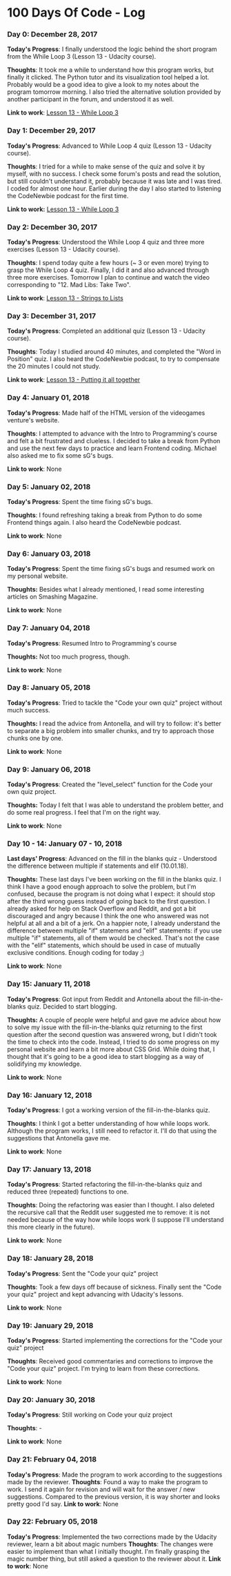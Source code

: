 # 100 Days Of Code - Log

### Day 0: December 28, 2017

**Today's Progress**: I finally understood the logic behind the short program from the While Loop 3 (Lesson 13 - Udacity course).

**Thoughts**: It took me a while to understand how this program works, but finally it clicked. The Python tutor and its visualization tool helped a lot. Probably would be a good idea to give a look to my notes about the program tomorrow morning. I also tried the alternative solution provided by another participant in the forum, and understood it as well.

**Link to work**: [Lesson 13 - While Loop 3](https://goo.gl/EryJKy)

### Day 1: December 29, 2017

**Today's Progress**: Advanced to While Loop 4 quiz (Lesson 13 - Udacity course).

**Thoughts**: I tried for a while to make sense of the quiz and solve it by myself, with no success. I check some forum's posts and read the solution, but still couldn't understand it, probably because it was late and I was tired. I coded for almost one hour. Earlier during the day I also started to listening the CodeNewbie podcast for the first time.

**Link to work:** [Lesson 13 - While Loop 3](https://goo.gl/UhYRfj)

### Day 2: December 30, 2017

**Today's Progress**: Understood the While Loop 4 quiz and three more exercises (Lesson 13 - Udacity course).

**Thoughts**: I spend today quite a few hours (~ 3 or even more) trying to grasp the While Loop 4 quiz. Finally, I did it and also advanced through three more exercises. Tomorrow I plan to continue and watch the video corresponding to "12. Mad Libs: Take Two". 

**Link to work**: [Lesson 13 - Strings to Lists](https://goo.gl/74ijgT)

### Day 3: December 31, 2017

**Today's Progress**: Completed an additional quiz (Lesson 13 - Udacity course).

**Thoughts**: Today I studied around 40 minutes, and completed the "Word in Position" quiz. I also heard the CodeNewbie podcast, to try to compensate the 20 minutes I could not study.

**Link to work**: [Lesson 13 - Putting it all together](https://goo.gl/i74Vqf)

### Day 4: January 01, 2018

**Today's Progress**: Made half of the HTML version of the videogames venture's website.

**Thoughts**: I attempted to advance with the Intro to Programming's course and felt a bit frustrated and clueless. I decided to take a break from Python and use the next few days to practice and learn Frontend coding. Michael also asked me to fix some sG's bugs.

**Link to work**: None

### Day 5: January 02, 2018

**Today's Progress**: Spent the time fixing sG's bugs.

**Thoughts**: I found refreshing taking a break from Python to do some Frontend things again. I also heard the CodeNewbie podcast.

**Link to work**: None

### Day 6: January 03, 2018

**Today's Progress**: Spent the time fixing sG's bugs and resumed work on my personal website.

**Thoughts:** Besides what I already mentioned, I read some interesting articles on Smashing Magazine.

**Link to work**: None


### Day 7: January 04, 2018

**Today's Progress**: Resumed Intro to Programming's course

**Thoughts:** Not too much progress, though.

**Link to work**: None

### Day 8: January 05, 2018

**Today's Progress**: Tried to tackle the "Code your own quiz" project without much success.

**Thoughts:** I read the advice from Antonella, and will try to follow: it's better to separate a big problem into smaller chunks, and try to approach those chunks one by one.

**Link to work**: None

### Day 9: January 06, 2018

**Today's Progress**: Created the "level_select" function for the Code your own quiz project.

**Thoughts:** Today I felt that I was able to understand the problem better, and do some real progress. I feel that I'm on the right way.

**Link to work**: None

### Day 10 - 14: January 07 - 10, 2018

**Last days' Progress**: Advanced on the fill in the blanks quiz - Understood the difference between multiple if statements and elif (10.01.18).

**Thoughts:** These last days I've been working on the fill in the blanks quiz. I think I have a good enough approach to solve the problem, but I'm confused, because the program is not doing what I expect: it should stop after the third wrong guess instead of going back to the first question. I already asked for help on Stack Overflow and Reddit, and got a bit discouraged and angry because I think the one who answered was not helpful at all and a bit of a jerk. On a happier note, I already understand the difference between multiple "if" statemens and "elif" statements: if you use multiple "if" statements, all of them would be checked. That's not the case with the "elif" statements, which should be used in case of mutually exclusive conditions. Enough coding for today ;)

**Link to work**: None

### Day 15: January 11, 2018

**Today's Progress**: Got input from Reddit and Antonella about the fill-in-the-blanks quiz. Decided to start blogging.

**Thoughts:** A couple of people were helpful and gave me advice about how to solve my issue with the fill-in-the-blanks quiz returning to the first question after the second question was answered wrong, but I didn't took the time to check into the code. Instead, I tried to do some progress on my personal website and learn a bit more about CSS Grid. While doing that, I thought that it's going to be a good idea to start blogging as a way of solidifying my knowledge.

**Link to work**: None

### Day 16: January 12, 2018

**Today's Progress**: I got a working version of the fill-in-the-blanks quiz.

**Thoughts**: I think I got a better understanding of how while loops work. Although the program works, I still need to refactor it. I'll do that using the suggestions that Antonella gave me.

**Link to work**: None

### Day 17: January 13, 2018

**Today's Progress**: Started refactoring the fill-in-the-blanks quiz and reduced three (repeated) functions to one.

**Thoughts**: Doing the refactoring was easier than I thought. I also deleted the recursive call that the Reddit user suggested me to remove: it is not needed because of the way how while loops work (I suppose I'll understand this more clearly in the future).

**Link to work**: None

### Day 18: January 28, 2018

**Today's Progress**: Sent the "Code your quiz" project

**Thoughts**: Took a few days off because of sickness. Finally sent the "Code your quiz" project and kept advancing with Udacity's lessons.

**Link to work**: None

### Day 19: January 29, 2018

**Today's Progress**: Started implementing the corrections for the "Code your quiz" project

**Thoughts**: Received good commentaries and corrections to improve the "Code your quiz" project. I'm trying to learn from these corrections.

**Link to work**: None

### Day 20: January 30, 2018

**Today's Progress**: Still working on Code your quiz project

**Thoughts**: - 

**Link to work**: None

### Day 21: February 04, 2018

**Today's Progress**: Made the program to work according to the suggestions made by the reviewer.
**Thoughts**: Found a way to make the program to work. I send it again for revision and will wait for the answer / new suggestions. Compared to the previous version, it is way shorter and looks pretty good I'd say.
**Link to work**: None

### Day 22: February 05, 2018

**Today's Progress**: Implemented the two corrections made by the Udacity reviewer, learn a bit about magic numbers
**Thoughts**: The changes were easier to implement than what I initially thought. I'm finally grasping the magic number thing, but still asked a question to the reviewer about it.
**Link to work**: None

